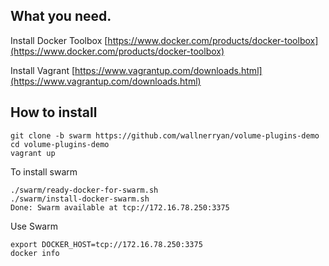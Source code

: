 ## What you need.

Install Docker Toolbox 
[https://www.docker.com/products/docker-toolbox](https://www.docker.com/products/docker-toolbox)

Install Vagrant
[https://www.vagrantup.com/downloads.html](https://www.vagrantup.com/downloads.html)

## How to install

```
git clone -b swarm https://github.com/wallnerryan/volume-plugins-demo
cd volume-plugins-demo
vagrant up
```

To install swarm
```
./swarm/ready-docker-for-swarm.sh
./swarm/install-docker-swarm.sh
Done: Swarm available at tcp://172.16.78.250:3375
```

Use Swarm
```
export DOCKER_HOST=tcp://172.16.78.250:3375
docker info
```
